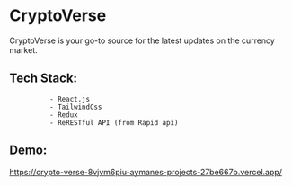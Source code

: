 # CryptoVerse 
CryptoVerse is your go-to source for the latest updates on the currency market.

## Tech Stack:
              - React.js
              - TailwindCss
              - Redux
              - ReRESTful API (from Rapid api)
            
## Demo:
https://crypto-verse-8vjvm6piu-aymanes-projects-27be667b.vercel.app/
